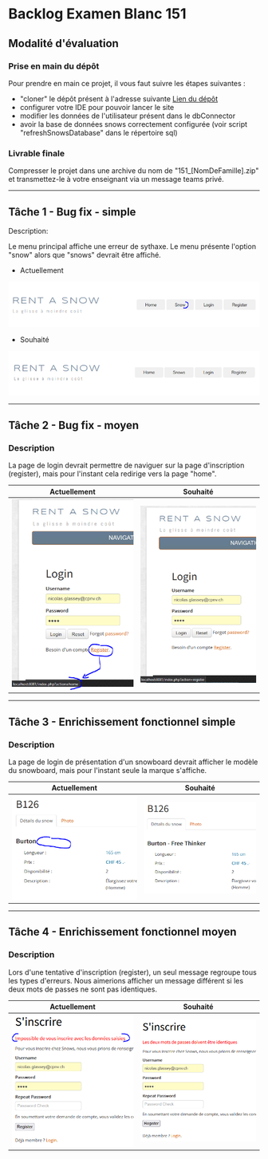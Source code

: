 # Backlog Examen Blanc 151

## Modalité d'évaluation

### Prise en main du dépôt
Pour prendre en main ce projet, il vous faut suivre les étapes suivantes :

* "cloner" le dépôt présent à l'adresse suivante [Lien du dépôt](https://github.com/CPNV-151/ExaBlanc.git)
* configurer votre IDE pour pouvoir lancer le site
* modifier les données de l'utilisateur présent dans le dbConnector
* avoir la base de données snows correctement configurée (voir script "refreshSnowsDatabase" dans le répertoire sql)

### Livrable finale
Compresser le projet dans une archive du nom de "151_[NomDeFamille].zip" et transmettez-le à votre enseignant via un message teams privé.

---
## Tâche 1 - Bug fix - simple

Description:

Le menu principal affiche une erreur de sythaxe. Le menu présente l'option "snow" alors que "snows" devrait être affiché.

* Actuellement

![fixMenuStart](./img/fixMenuStart.PNG)

* Souhaité

![fixMenuFinish](./img/fixMenuFinish.PNG)


---
## Tâche 2 - Bug fix - moyen

### Description

La page de login devrait permettre de naviguer sur la page d'inscription (register), mais pour l'instant cela redirige vers la page "home".

|Actuellement   | Souhaité  |
|:-:|---|
|![fixMenuStart](./img/fixRegisterStart.PNG)|![fixMenuFinish](./img/fixRegisterFinish.PNG)   |

---
## Tâche 3 - Enrichissement fonctionnel simple

### Description

La page de login de présentation d'un snowboard devrait afficher le modèle du snowboard, mais pour l'instant seule la marque s'affiche.

|Actuellement   | Souhaité  |
|:-:|---|
|![fixMenuStart](./img/fixASnowStart.PNG)|![fixMenuFinish](./img/fixASnowFinish.PNG) |


---
## Tâche 4 - Enrichissement fonctionnel moyen

### Description

Lors d'une tentative d'inscription (register), un seul message regroupe tous les types d'erreurs. Nous aimerions afficher un message différent si les deux mots de passes ne sont pas identiques.

|Actuellement   | Souhaité  |
|:-:|---|
|![fixMenuStart](./img/featRegisterErrorStart.PNG)|![fixMenuFinish](./img/featRegisterErrorFinish.PNG)|
